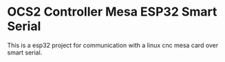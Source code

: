 # OCS2 Controller Mesa ESP32 Smart Serial

This is a esp32 project for communication with a linux cnc mesa card over smart serial.
